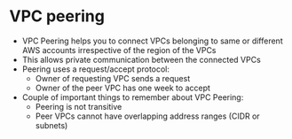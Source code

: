 
# VPC peering
- VPC Peering helps you to connect VPCs belonging to same or different AWS accounts irrespective of the region of the VPCs
- This allows private communication between the connected VPCs
- Peering uses a request/accept protocol:
  - Owner of requesting VPC sends a request 
  - Owner of the peer VPC has one week to accept
- Couple of important things to remember about VPC Peering:
  - Peering is not transitive 
  - Peer VPCs cannot have overlapping address ranges (CIDR or subnets)